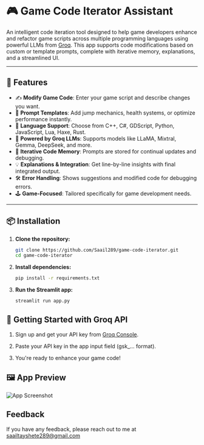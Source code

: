 # 🎮 Game Code Iterator Assistant

An intelligent code iteration tool designed to help game developers enhance and refactor game scripts across multiple programming languages using powerful LLMs from [Groq](https://console.groq.com/). This app supports code modifications based on custom or template prompts, complete with iterative memory, explanations, and a streamlined UI.

---

## 🚀 Features

- ✍️ **Modify Game Code**: Enter your game script and describe changes you want.
- 🧠 **Prompt Templates**: Add jump mechanics, health systems, or optimize performance instantly.
- 🧩 **Language Support**: Choose from C++, C#, GDScript, Python, JavaScript, Lua, Haxe, Rust.
- 🤖 **Powered by Groq LLMs**: Supports models like LLaMA, Mixtral, Gemma, DeepSeek, and more.
- 🔁 **Iterative Code Memory**: Prompts are stored for continual updates and debugging.
- 💡 **Explanations & Integration**: Get line-by-line insights with final integrated output.
- 🛠️ **Error Handling**: Shows suggestions and modified code for debugging errors.
- 🕹️ **Game-Focused**: Tailored specifically for game development needs.

---



## 📦 Installation

1. **Clone the repository:**
   ```bash
   git clone https://github.com/Saail289/game-code-iterator.git
   cd game-code-iterator

2. **Install dependencies:**
   ```bash
   pip install -r requirements.txt

3. **Run the Streamlit app:**
   ```bash
   streamlit run app.py

## 🔐 Getting Started with Groq API

1. Sign up and get your API key from [Groq Console](https://console.groq.com/).

2. Paste your API key in the app input field (gsk_... format).

3. You're ready to enhance your game code!



## 🖼️ App Preview

![App Screenshot](assets/Screenshot_1.png)


## Feedback

If you have any feedback, please reach out to me at saailtayshete289@gmail.com 

